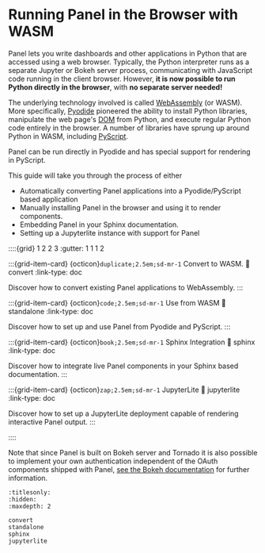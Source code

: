 # Running Panel in the Browser with WASM

Panel lets you write dashboards and other applications in Python that are accessed using a web browser. Typically, the Python interpreter runs as a separate Jupyter or Bokeh server process, communicating with JavaScript code running in the client browser. However, **it is now possible to run Python directly in the browser**, with **no separate server needed!**

The underlying technology involved is called [WebAssembly](https://webassembly.org/) (or WASM). More specifically, [Pyodide](https://pyodide.org/) pioneered the ability to install Python libraries, manipulate the web page's [DOM](https://developer.mozilla.org/en-US/docs/Web/API/Document_Object_Model/Introduction) from Python, and execute regular Python code entirely in the browser. A number of libraries have sprung up around Python in WASM, including [PyScript](https://pyscript.net/).

Panel can be run directly in Pyodide and has special support for rendering in PyScript.

This guide will take you through the process of either

- Automatically converting Panel applications into a Pyodide/PyScript based application
- Manually installing Panel in the browser and using it to render components.
- Embedding Panel in your Sphinx documentation.
- Setting up a Jupyterlite instance with support for Panel

::::{grid} 1 2 2 3
:gutter: 1 1 1 2

:::{grid-item-card} {octicon}`duplicate;2.5em;sd-mr-1` Convert to WASM.
:link: convert
:link-type: doc

Discover how to convert existing Panel applications to WebAssembly.
:::

:::{grid-item-card} {octicon}`code;2.5em;sd-mr-1` Use from WASM
:link: standalone
:link-type: doc

Discover how to set up and use Panel from Pyodide and PyScript.
:::

:::{grid-item-card} {octicon}`book;2.5em;sd-mr-1` Sphinx Integration
:link: sphinx
:link-type: doc

Discover how to integrate live Panel components in your Sphinx based documentation.
:::

:::{grid-item-card} {octicon}`zap;2.5em;sd-mr-1` JupyterLite
:link: jupyterlite
:link-type: doc

Discover how to set up a JupyterLite deployment capable of rendering interactive Panel output.
:::

::::

Note that since Panel is built on Bokeh server and Tornado it is also possible to implement your own authentication independent of the OAuth components shipped with Panel, [see the Bokeh documentation](https://docs.bokeh.org/en/latest/docs/user_guide/server.html#authentication) for further information.

```{toctree}
:titlesonly:
:hidden:
:maxdepth: 2

convert
standalone
sphinx
jupyterlite
```
